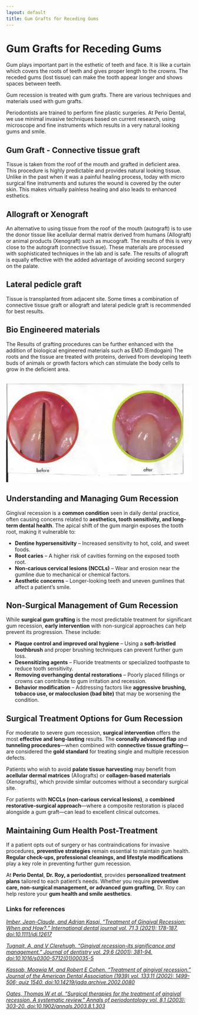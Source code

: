 ```yaml
---
layout: default
title: Gum Grafts for Receding Gums
---
```


<h1>Gum Grafts for Receding Gums</h1>


<p>Gum plays important part in the esthetic of teeth and face. It is like a curtain which covers the roots of teeth and gives proper length to the crowns. The receded gums (lost tissue) can make the tooth appear longer and shows spaces between teeth.</p>
<p>Gum recession is treated with gum grafts. There are various techniques and materials used with gum grafts.</p>
<p>Periodontists are trained to perform fine plastic surgeries.  At Perio Dental, we use minimal invasive techniques based on current research, using microscope and fine instruments which results in a very natural looking gums and smile.</p>

<h2>Gum Graft - Connective tissue graft</h2>


<p>Tissue is taken from the roof of the mouth and grafted in deficient area. This procedure is highly predictable and provides natural looking tissue. Unlike in the past when it was a painful healing process, today with micro surgical fine instruments and sutures the wound is covered by the outer skin. This makes virtually painless healing and also leads to enhanced esthetics.
</p>

<h2>Allograft or Xenograft</h2>

<p>An alternative to using tissue from the roof of the mouth (autograft) is to use the donor tissue like acellular dermal matrix derived from humans (Allograft) or animal products (Xenograft) such as mucograft. The results of this is very close to the autograft (connective tissue). These materials are processed with sophisticated techniques in the lab and is safe. The results of allograft is equally effective with the added advantage of avoiding second surgery on the palate.</p>

<h2>Lateral pedicle graft</h2>


<p>Tissue is transplanted from adjacent site. Some times a combination of connective tissue graft or allograft and lateral pedicle graft is recommended for best results.
</p>

<h2>Bio Engineered materials</h2>
<p>The Results of grafting procedures can be further enhanced with the addition of biological engineered materials such as EMD (Emdogain) The roots and the tissue are treated with proteins, derived from developing teeth buds of animals or growth factors which can stimulate the body cells to grow in the deficient area.
</p>

<p>
<br />
<img alt="Receding gums before and after" src="/images/Receding-gums.webp" />
</p>

<h2>Understanding and Managing Gum Recession</h2>

<p>Gingival recession is a <strong>common condition</strong> seen in daily dental practice, often causing concerns related to <strong>aesthetics, tooth sensitivity, and long-term dental health</strong>. The apical shift of the gum margin exposes the tooth root, making it vulnerable to:</p>

<ul>
    <li><strong>Dentine hypersensitivity</strong> – Increased sensitivity to hot, cold, and sweet foods.</li>
    <li><strong>Root caries</strong> – A higher risk of cavities forming on the exposed tooth root.</li>
    <li><strong>Non-carious cervical lesions (NCCLs)</strong> – Wear and erosion near the gumline due to mechanical or chemical factors.</li>
    <li><strong>Aesthetic concerns</strong> – Longer-looking teeth and uneven gumlines that affect a patient’s smile.</li>
</ul>

<h2>Non-Surgical Management of Gum Recession</h2>

<p>While <strong>surgical gum grafting</strong> is the most predictable treatment for significant gum recession, <strong>early intervention</strong> with non-surgical approaches can help prevent its progression. These include:</p>

<ul>
    <li><strong>Plaque control and improved oral hygiene</strong> – Using a <strong>soft-bristled toothbrush</strong> and proper brushing techniques can prevent further gum loss.</li>
    <li><strong>Desensitizing agents</strong> – Fluoride treatments or specialized toothpaste to reduce tooth sensitivity.</li>
    <li><strong>Removing overhanging dental restorations</strong> – Poorly placed fillings or crowns can contribute to gum irritation and recession.</li>
    <li><strong>Behavior modification</strong> – Addressing factors like <strong>aggressive brushing, tobacco use, or malocclusion (bad bite)</strong> that may be worsening the condition.</li>
</ul>

<h2>Surgical Treatment Options for Gum Recession</h2>

<p>For moderate to severe gum recession, <strong>surgical intervention</strong> offers the most <strong>effective and long-lasting</strong> results. The <strong>coronally advanced flap</strong> and <strong>tunneling procedures</strong>—when combined with <strong>connective tissue grafting</strong>—are considered the <strong>gold standard</strong> for treating single and multiple recession defects.</p>

<p>Patients who wish to avoid <strong>palate tissue harvesting</strong> may benefit from <strong>acellular dermal matrices</strong> (Allografts) or <strong>collagen-based materials</strong> (Xenografts), which provide similar outcomes without a secondary surgical site.</p>

<p>For patients with <strong>NCCLs (non-carious cervical lesions)</strong>, a <strong>combined restorative-surgical approach</strong>—where a composite restoration is placed alongside a gum graft—can lead to excellent clinical outcomes.</p>

<h2>Maintaining Gum Health Post-Treatment</h2>

<p>If a patient opts out of surgery or has contraindications for invasive procedures, <strong>preventive strategies</strong> remain essential to maintain gum health. <strong>Regular check-ups, professional cleanings, and lifestyle modifications</strong> play a key role in preventing further gum recession.</p>

<p>At <strong>Perio Dental</strong>, <strong>Dr. Roy, a periodontist</strong>, provides <strong>personalized treatment plans</strong> tailored to each patient’s needs. Whether you require <strong>preventive care, non-surgical management, or advanced gum grafting</strong>, Dr. Roy can help restore your <strong>gum health and smile aesthetics</strong>.</p>


<h3>Links for references</h3>
<p><i><a href="https://pubmed.ncbi.nlm.nih.gov/34024328/" target="_blank" rel="noreferrer noopener">Imber, Jean-Claude, and Adrian Kasaj. “Treatment of Gingival Recession: When and How?.” International dental journal vol. 71,3 (2021): 178-187. doi:10.1111/idj.12617</a></i></p>
<p><i><a href="https://pubmed.ncbi.nlm.nih.gov/11520586/" target="_blank" rel="noreferrer noopener">Tugnait, A, and V Clerehugh. “Gingival recession-its significance and management.” Journal of dentistry vol. 29,6 (2001): 381-94. doi:10.1016/s0300-5712(01)00035-5</a></i></p>
<p><i><a href="https://pubmed.ncbi.nlm.nih.gov/12462693/" target="_blank" rel="noreferrer noopener">Kassab, Moawia M, and Robert E Cohen. “Treatment of gingival recession.” Journal of the American Dental Association (1939) vol. 133,11 (2002): 1499-506; quiz 1540. doi:10.14219/jada.archive.2002.0080</a></i></p>
<p><i><a href="https://pubmed.ncbi.nlm.nih.gov/14971258/" target="_blank" rel="noreferrer noopener">Oates, Thomas W et al. “Surgical therapies for the treatment of gingival recession. A systematic review.” Annals of periodontology vol. 8,1 (2003): 303-20. doi:10.1902/annals.2003.8.1.303</a></i></p>